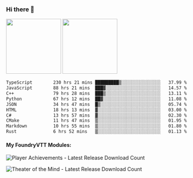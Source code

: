 ### Hi there 👋

<img height="150em" src="https://github-readme-stats.vercel.app/api?username=EddieDover&count_private=true&include_all_commits=true&show_icons=true&theme=dracula&hide_border=false&rank_icon=percentile"/>
<img height="150em" src="https://github-readme-stats.vercel.app/api/top-langs/?username=EddieDover&theme=dracula&hide_border=false&&layout=compact&langs_count=20" />

<!--START_SECTION:waka-->

```txt
TypeScript        230 hrs 21 mins █████████▒░░░░░░░░░░░░░░░   37.99 %
JavaScript        88 hrs 21 mins  ███▓░░░░░░░░░░░░░░░░░░░░░   14.57 %
C++               79 hrs 28 mins  ███▒░░░░░░░░░░░░░░░░░░░░░   13.11 %
Python            67 hrs 12 mins  ██▓░░░░░░░░░░░░░░░░░░░░░░   11.08 %
JSON              34 hrs 47 mins  █▒░░░░░░░░░░░░░░░░░░░░░░░   05.74 %
HTML              18 hrs 13 mins  ▓░░░░░░░░░░░░░░░░░░░░░░░░   03.00 %
C#                13 hrs 57 mins  ▓░░░░░░░░░░░░░░░░░░░░░░░░   02.30 %
CMake             11 hrs 47 mins  ▒░░░░░░░░░░░░░░░░░░░░░░░░   01.95 %
Markdown          10 hrs 55 mins  ▒░░░░░░░░░░░░░░░░░░░░░░░░   01.80 %
Rust              6 hrs 52 mins   ▒░░░░░░░░░░░░░░░░░░░░░░░░   01.13 %
```

<!--END_SECTION:waka-->

#### My FoundryVTT Modules:

  ![Player Achievements - Latest Release Download Count](https://img.shields.io/badge/dynamic/json?label=Player%20Achievements%20-%20Downloads@latest&query=assets%5B1%5D.download_count&url=https%3A%2F%2Fapi.github.com%2Frepos%2FEddieDover%2Ffvtt-player-achievements%2Freleases%2Flatest)

  ![Theater of the Mind - Latest Release Download Count](https://img.shields.io/badge/dynamic/json?label=Theater%20Of%20The%20Mind%20-%20Downloads@latest&query=assets%5B1%5D.download_count&url=https%3A%2F%2Fapi.github.com%2Frepos%2FEddieDover%2Ftheater-of-the-mind%2Freleases%2Flatest)

<a rel="me" href="https://techhub.social/@EddieDover"></a>
